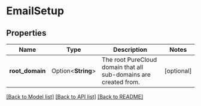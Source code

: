 # EmailSetup

## Properties

Name | Type | Description | Notes
------------ | ------------- | ------------- | -------------
**root_domain** | Option<**String**> | The root PureCloud domain that all sub-domains are created from. | [optional]

[[Back to Model list]](../README.md#documentation-for-models) [[Back to API list]](../README.md#documentation-for-api-endpoints) [[Back to README]](../README.md)


